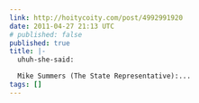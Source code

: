 ```yaml
---
link: http://hoitycoity.com/post/4992991920
date: 2011-04-27 21:13 UTC
# published: false
published: true
title: |-
  uhuh-she-said:

  Mike Summers (The State Representative):...
tags: []
---
```




